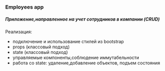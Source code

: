 ### Employees app

##### Приложение,направленное на учет сотрудников в компании (CRUD)

Реализация:
* подключение и использование стилей из bootstrap
* props (классовый подход)
* state (классовый подход)
* управляемые компоненты,соблюдение иммутабельности
* работа со state: удаление,добавление объектов, подъем состояния
 